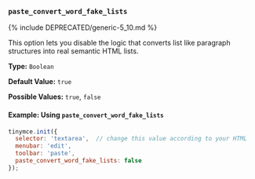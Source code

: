 ### `paste_convert_word_fake_lists`

{% include DEPRECATED/generic-5_10.md %}

This option lets you disable the logic that converts list like paragraph structures into real semantic HTML lists.

**Type:** `Boolean`

**Default Value:** `true`

**Possible Values:** `true`, `false`

#### Example: Using `paste_convert_word_fake_lists`

```js
tinymce.init({
  selector: 'textarea',  // change this value according to your HTML
  menubar: 'edit',
  toolbar: 'paste',
  paste_convert_word_fake_lists: false
});
```

